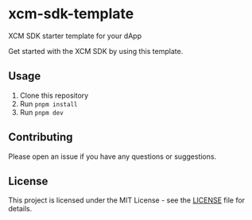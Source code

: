 # xcm-sdk-template

XCM SDK starter template for your dApp

Get started with the XCM SDK by using this template.

## Usage

1. Clone this repository
2. Run `pnpm install`
3. Run `pnpm dev`

## Contributing

Please open an issue if you have any questions or suggestions.

## License

This project is licensed under the MIT License - see the [LICENSE](LICENSE) file for details.
